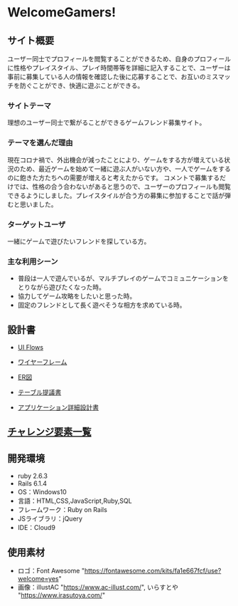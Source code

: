 # WelcomeGamers!

## サイト概要
ユーザー同士でプロフィールを閲覧することができるため、自身のプロフィールに性格やプレイスタイル、プレイ時間帯等を詳細に記入することで、ユーザーは事前に募集している人の情報を確認した後に応募することで、お互いのミスマッチを防ぐことができ、快適に遊ぶことができる。

### サイトテーマ
理想のユーザー同士で繋がることができるゲームフレンド募集サイト。

### テーマを選んだ理由
現在コロナ禍で、外出機会が減ったことにより、ゲームをする方が増えている状況のため、最近ゲームを始めて一緒に遊ぶ人がいない方や、一人でゲームをするのに飽きた方たちへの需要が増えると考えたからです。
コメントで募集するだけでは、性格の合う合わないがあると思うので、ユーザーのプロフィールも閲覧できるようにしました。プレイスタイルが合う方の募集に参加することで話が弾むと思いました。

### ターゲットユーザ
一緒にゲームで遊びたいフレンドを探している方。

### 主な利用シーン
- 普段は一人で遊んでいるが、マルチプレイのゲームでコミュニケーションをとりながら遊びたくなった時。
- 協力してゲーム攻略をしたいと思った時。
- 固定のフレンドとして長く遊べそうな相方を求めている時。

## 設計書
- [UI Flows](https://drive.google.com/file/d/1styG3sCdh9hJ_OsH-YZvd7Dx5NXXfwBC/view?usp=sharing)

- [ワイヤーフレーム](https://drive.google.com/file/d/16Db-1UwlQ1gVLe-dzTJoN_DMHZ-UYxkQ/view?usp=sharing)

- [ER図](https://drive.google.com/file/d/18dUIJ6e0ImgkhsFaTRexl352HR8KL2Vd/view?usp=sharing)

- [テーブル提議書](https://docs.google.com/spreadsheets/d/1NPTaL4rNLYnv-11fxLaGRFw4grasgpImnB9ArBpuuC0/edit?usp=sharing)

- [アプリケーション詳細設計書](https://docs.google.com/spreadsheets/d/1C2vRQGAW9udZEUWy_1dpIPkL2F3ZWW6o8djc9EF8iYI/edit?usp=sharing)

## [チャレンジ要素一覧](https://docs.google.com/spreadsheets/d/1d53JSh68pvfZPoLOxZhf4IcHg6uLL7ZF_TQ8ivzgHk8/edit?usp=sharing)

## 開発環境
- ruby 2.6.3
- Rails 6.1.4
- OS：Windows10
- 言語：HTML,CSS,JavaScript,Ruby,SQL
- フレームワーク：Ruby on Rails
- JSライブラリ：jQuery
- IDE：Cloud9

## 使用素材
- ロゴ：Font Awesome "https://fontawesome.com/kits/fa1e667fcf/use?welcome=yes"
- 画像：illustAC "https://www.ac-illust.com/", いらすとや "https://www.irasutoya.com/"